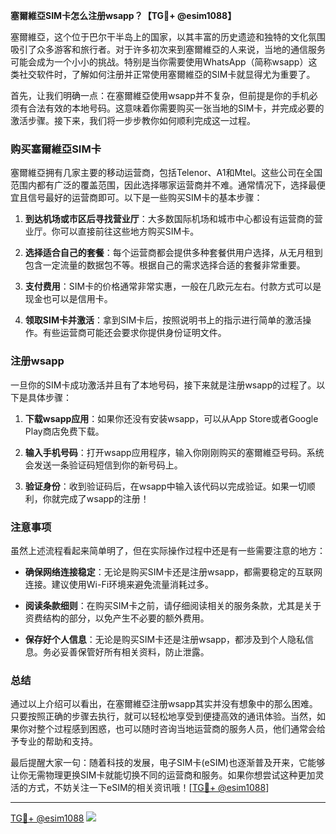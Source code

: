 **塞爾維亞SIM卡怎么注册wsapp？【TG💪+ @esim1088】**

塞爾維亞，这个位于巴尔干半岛上的国家，以其丰富的历史遗迹和独特的文化氛围吸引了众多游客和旅行者。对于许多初次来到塞爾維亞的人来说，当地的通信服务可能会成为一个小小的挑战。特别是当你需要使用WhatsApp（简称wsapp）这类社交软件时，了解如何注册并正常使用塞爾維亞的SIM卡就显得尤为重要了。

首先，让我们明确一点：在塞爾維亞使用wsapp并不复杂，但前提是你的手机必须有合法有效的本地号码。这意味着你需要购买一张当地的SIM卡，并完成必要的激活步骤。接下来，我们将一步步教你如何顺利完成这一过程。

### 购买塞爾維亞SIM卡

塞爾維亞拥有几家主要的移动运营商，包括Telenor、A1和Mtel。这些公司在全国范围内都有广泛的覆盖范围，因此选择哪家运营商并不难。通常情况下，选择最便宜且信号最好的运营商即可。以下是一些购买SIM卡的基本步骤：

1. **到达机场或市区后寻找营业厅**：大多数国际机场和城市中心都设有运营商的营业厅。你可以直接前往这些地方购买SIM卡。
   
2. **选择适合自己的套餐**：每个运营商都会提供多种套餐供用户选择，从无月租到包含一定流量的数据包不等。根据自己的需求选择合适的套餐非常重要。

3. **支付费用**：SIM卡的价格通常非常实惠，一般在几欧元左右。付款方式可以是现金也可以是信用卡。

4. **领取SIM卡并激活**：拿到SIM卡后，按照说明书上的指示进行简单的激活操作。有些运营商可能还会要求你提供身份证明文件。

### 注册wsapp

一旦你的SIM卡成功激活并且有了本地号码，接下来就是注册wsapp的过程了。以下是具体步骤：

1. **下载wsapp应用**：如果你还没有安装wsapp，可以从App Store或者Google Play商店免费下载。

2. **输入手机号码**：打开wsapp应用程序，输入你刚刚购买的塞爾維亞号码。系统会发送一条验证码短信到你的新号码上。

3. **验证身份**：收到验证码后，在wsapp中输入该代码以完成验证。如果一切顺利，你就完成了wsapp的注册！

### 注意事项

虽然上述流程看起来简单明了，但在实际操作过程中还是有一些需要注意的地方：

- **确保网络连接稳定**：无论是购买SIM卡还是注册wsapp，都需要稳定的互联网连接。建议使用Wi-Fi环境来避免流量消耗过多。
  
- **阅读条款细则**：在购买SIM卡之前，请仔细阅读相关的服务条款，尤其是关于资费结构的部分，以免产生不必要的额外费用。

- **保存好个人信息**：无论是购买SIM卡还是注册wsapp，都涉及到个人隐私信息。务必妥善保管好所有相关资料，防止泄露。

### 总结

通过以上介绍可以看出，在塞爾維亞注册wsapp其实并没有想象中的那么困难。只要按照正确的步骤去执行，就可以轻松地享受到便捷高效的通讯体验。当然，如果你对整个过程感到困惑，也可以随时咨询当地运营商的服务人员，他们通常会给予专业的帮助和支持。

最后提醒大家一句：随着科技的发展，电子SIM卡(eSIM)也逐渐普及开来，它能够让你无需物理更换SIM卡就能切换不同的运营商和服务。如果你想尝试这种更加灵活的方式，不妨关注一下eSIM的相关资讯哦！[[TG💪+ @esim1088](https://t.me/s/esim1088)]

---

[TG💪+ @esim1088](https://t.me/s/esim1088) ![](https://i.postimg.cc/4NQfJmqS/Snipaste-2025-05-13-00-14-12.png)